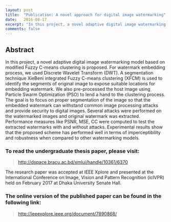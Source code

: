 ```yaml
---
layout: post
title:  "Publication: A novel approach for digital image watermarking"
date:   2016-08-17
excerpt: "In this project, a novel adaptive digital image watermarking model based on modified Fuzzy C-means clustering is proposed."
comments: false
---
```


## Abstract

In this project, a novel adaptive digital image watermarking model based on modified Fuzzy C-means clustering is proposed. For watermark embedding process, we used Discrete Wavelet Transform (DWT). A segmentation technique XieBeni integrated Fuzzy C-means clustering (XFCM) is used to identify the segments of original image to expose suitable locations for embedding watermark. We also pre-processed the host image using Particle Swarm Optimization (PSO) to lend a hand to the clustering process. The goal is to focus on proper segmentation of the image so that the embedded watermark can withstand common image processing attacks and provide security to digital images. Several attacks were performed on the watermarked images and original watermark was extracted. Performance measures like PSNR, MSE, CC were computed to test the extracted watermarks with and without attacks. Experimental results show that the proposed scheme has performed well in terms of imperceptibility and robustness when compared to other watermarking models.

### To read the undergraduate thesis paper, please visit:

> http://dspace.bracu.ac.bd/xmlui/handle/10361/6370

The research paper was accepted at IEEE Xplore and presented at the International Conference on Image, Vision and Pattern Recognition (icIVPR) held on February 2017 at Dhaka University Senate Hall.

### The online version of the published paper can be found in the following link:

> http://ieeexplore.ieee.org/document/7890868/
